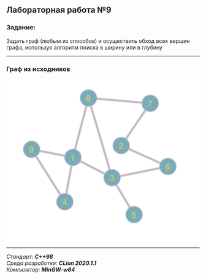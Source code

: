 ## Лабораторная работа №9
### Задание:
Задать граф (любым из способов) и осуществить
обход всех вершин графа, используя алгоритм поиска в ширину или в
глубину

------

### Граф из исходников

![граф из исходников](images/graph.png?raw=true)

------
*Стандарт: **C++98***  
*Среда разработки: **CLion 2020.1.1***  
*Компилятор: **MinGW-w64***